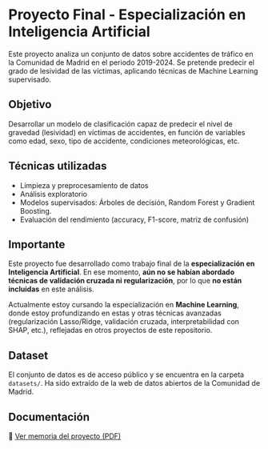 # Proyecto Final - Especialización en Inteligencia Artificial

Este proyecto analiza un conjunto de datos sobre accidentes de tráfico en la Comunidad de Madrid en el periodo 2019-2024. Se pretende predecir el grado de lesividad de las víctimas, aplicando técnicas de Machine Learning supervisado.

## Objetivo

Desarrollar un modelo de clasificación capaz de predecir el nivel de gravedad (lesividad) en víctimas de accidentes, en función de variables como edad, sexo, tipo de accidente, condiciones meteorológicas, etc.

## Técnicas utilizadas

- Limpieza y preprocesamiento de datos
- Análisis exploratorio
- Modelos supervisados: Árboles de decisión, Random Forest y Gradient Boosting.
- Evaluación del rendimiento (accuracy, F1-score, matriz de confusión)

## Importante

Este proyecto fue desarrollado como trabajo final de la **especialización en Inteligencia Artificial**. En ese momento, **aún no se habían abordado técnicas de validación cruzada ni regularización**, por lo que **no están incluidas** en este análisis.

Actualmente estoy cursando la especialización en **Machine Learning**, donde estoy profundizando en estas y otras técnicas avanzadas (regularización Lasso/Ridge, validación cruzada, interpretabilidad con SHAP, etc.), reflejadas en otros proyectos de este repositorio.

## Dataset

El conjunto de datos es de acceso público y se encuentra en la carpeta `datasets/`. Ha sido extraído de la web de datos abiertos de la Comunidad de Madrid.

## Documentación

📄 [Ver memoria del proyecto (PDF)](Memoria_Proyecto_Final_IA_javier_rguez_guillen.pdf)
